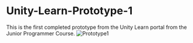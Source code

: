 # Unity-Learn-Prototype-1
This is the first completed prototype from the Unity Learn portal from the Junior Programmer Course.
![Prototype1](https://user-images.githubusercontent.com/65899254/120383263-5ad84680-c32d-11eb-9c5b-12688f01d6c3.PNG)
